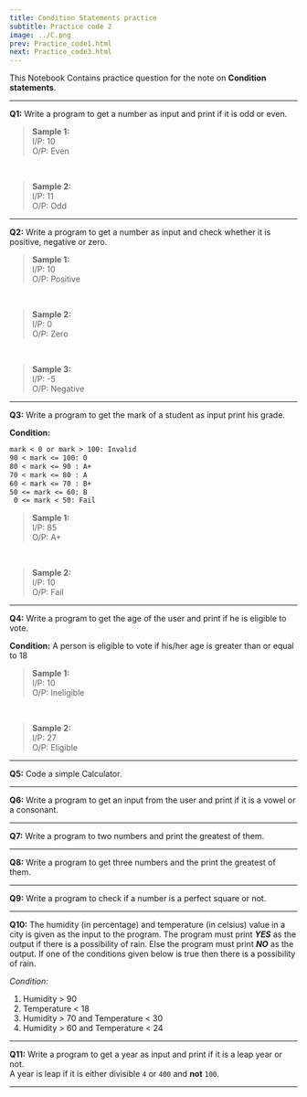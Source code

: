 ```yaml
---
title: Condition Statements practice
subtitle: Practice code 2
image: ../C.png
prev: Practice_code1.html
next: Practice_code3.html
---
```


This Notebook Contains practice question for the note on **Condition statements**.

---

**Q1:** Write a program to get a number as input and print if it is odd or even.

> **Sample 1:**  
> I/P: 10  
> O/P: Even

<br>

> **Sample 2:**  
> I/P: 11  
> O/P: Odd

---

**Q2:** Write a program to get a number as input and check whether it is positive, negative or zero.

> **Sample 1:**  
> I/P: 10  
> O/P: Positive

<br>

> **Sample 2:**  
> I/P: 0  
> O/P: Zero

<br>

> **Sample 3:**  
> I/P: -5  
> O/P: Negative

---

**Q3:** Write a program to get the mark of a student as input print his grade.

**Condition:**

```txt
mark < 0 or mark > 100: Invalid
90 < mark <= 100: O
80 < mark <= 90 : A+
70 < mark <= 80 : A
60 < mark <= 70 : B+
50 <= mark <= 60: B
 0 <= mark < 50: Fail
```

> **Sample 1:**  
> I/P: 85  
> O/P: A+

<br>

> **Sample 2:**  
> I/P: 10  
> O/P: Fail

---

**Q4:** Write a program to get the age of the user and print if he is eligible to vote.

**Condition:**
A person is eligible to vote if his/her age is greater than or equal to 18

> **Sample 1:**  
> I/P: 10  
> O/P: Ineligible

<br>

> **Sample 2:**  
> I/P: 27  
> O/P: Eligible

---

**Q5:** Code a simple Calculator.

---

**Q6:** Write a program to get an input from the user and print if it is a vowel or a consonant.

---

**Q7:** Write a program to two numbers and print the greatest of them.

---

**Q8:** Write a program to get three numbers and the print the greatest of them.

---

**Q9:** Write a program to check if a number is a perfect square or not.

---

**Q10:** The humidity (in percentage) and temperature (in celsius) value in a city is given as the input to the program. The program must print **_YES_** as the output if there is a possibility of rain. Else the program must print **_NO_** as the output. If one of the conditions given below is true then there is a possibility of rain.

_Condition:_

1. Humidity > 90
2. Temperature < 18
3. Humidity > 70 and Temperature < 30
4. Humidity > 60 and Temperature < 24

---

**Q11:** Write a program to get a year as input and print if it is a leap year or not.  
A year is leap if it is either divisible `4` or `400` and **not** `100`.

---
